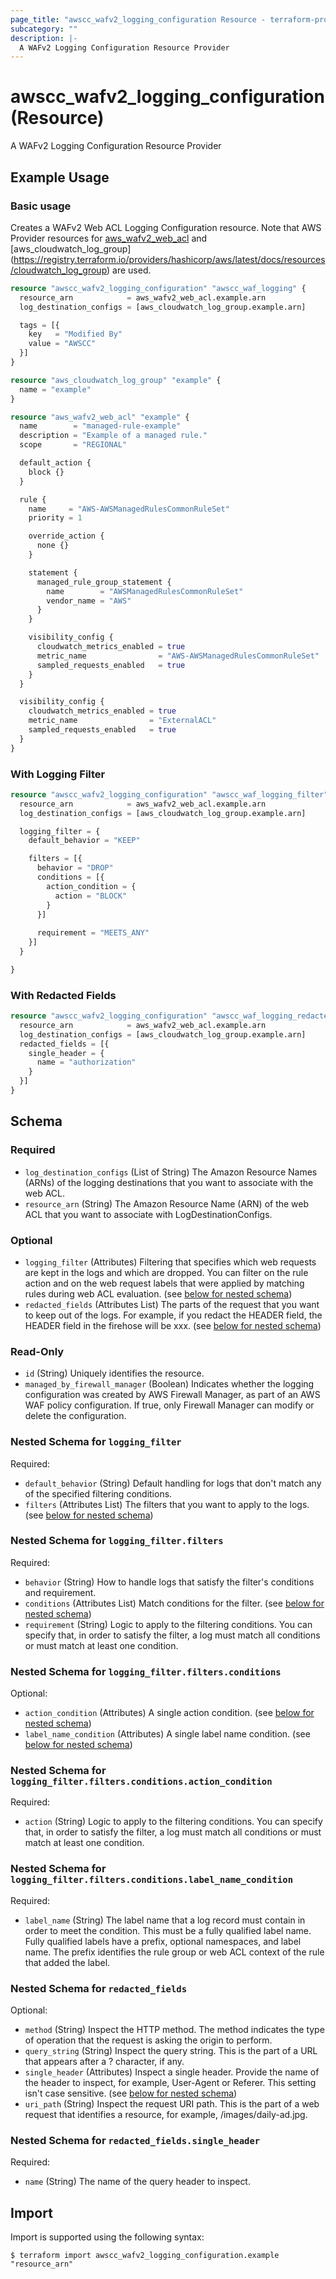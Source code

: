 ```yaml
---
page_title: "awscc_wafv2_logging_configuration Resource - terraform-provider-awscc"
subcategory: ""
description: |-
  A WAFv2 Logging Configuration Resource Provider
---
```


# awscc_wafv2_logging_configuration (Resource)

A WAFv2 Logging Configuration Resource Provider

## Example Usage

### Basic usage

Creates a WAFv2 Web ACL Logging Configuration resource. Note that AWS Provider resources for [aws_wafv2_web_acl](https://registry.terraform.io/providers/hashicorp/aws/latest/docs/resources/wafv2_web_acl) and [aws_cloudwatch_log_group] (https://registry.terraform.io/providers/hashicorp/aws/latest/docs/resources/cloudwatch_log_group) are used.

```terraform
resource "awscc_wafv2_logging_configuration" "awscc_waf_logging" {
  resource_arn            = aws_wafv2_web_acl.example.arn
  log_destination_configs = [aws_cloudwatch_log_group.example.arn]

  tags = [{
    key   = "Modified By"
    value = "AWSCC"
  }]
}

resource "aws_cloudwatch_log_group" "example" {
  name = "example"
}

resource "aws_wafv2_web_acl" "example" {
  name        = "managed-rule-example"
  description = "Example of a managed rule."
  scope       = "REGIONAL"

  default_action {
    block {}
  }

  rule {
    name     = "AWS-AWSManagedRulesCommonRuleSet"
    priority = 1

    override_action {
      none {}
    }

    statement {
      managed_rule_group_statement {
        name        = "AWSManagedRulesCommonRuleSet"
        vendor_name = "AWS"
      }
    }

    visibility_config {
      cloudwatch_metrics_enabled = true
      metric_name                = "AWS-AWSManagedRulesCommonRuleSet"
      sampled_requests_enabled   = true
    }
  }

  visibility_config {
    cloudwatch_metrics_enabled = true
    metric_name                = "ExternalACL"
    sampled_requests_enabled   = true
  }
}
```

### With Logging Filter 

```terraform
resource "awscc_wafv2_logging_configuration" "awscc_waf_logging_filter" {
  resource_arn            = aws_wafv2_web_acl.example.arn
  log_destination_configs = [aws_cloudwatch_log_group.example.arn]

  logging_filter = {
    default_behavior = "KEEP"

    filters = [{
      behavior = "DROP"
      conditions = [{
        action_condition = {
          action = "BLOCK"
        }
      }]
      
      requirement = "MEETS_ANY"
    }]
  }

}
```

### With Redacted Fields 

```terraform
resource "awscc_wafv2_logging_configuration" "awscc_waf_logging_redacted_fields" {
  resource_arn            = aws_wafv2_web_acl.example.arn
  log_destination_configs = [aws_cloudwatch_log_group.example.arn]
  redacted_fields = [{
    single_header = {
      name = "authorization"
    }
  }]
}
```

<!-- schema generated by tfplugindocs -->
## Schema

### Required

- `log_destination_configs` (List of String) The Amazon Resource Names (ARNs) of the logging destinations that you want to associate with the web ACL.
- `resource_arn` (String) The Amazon Resource Name (ARN) of the web ACL that you want to associate with LogDestinationConfigs.

### Optional

- `logging_filter` (Attributes) Filtering that specifies which web requests are kept in the logs and which are dropped. You can filter on the rule action and on the web request labels that were applied by matching rules during web ACL evaluation. (see [below for nested schema](#nestedatt--logging_filter))
- `redacted_fields` (Attributes List) The parts of the request that you want to keep out of the logs. For example, if you redact the HEADER field, the HEADER field in the firehose will be xxx. (see [below for nested schema](#nestedatt--redacted_fields))

### Read-Only

- `id` (String) Uniquely identifies the resource.
- `managed_by_firewall_manager` (Boolean) Indicates whether the logging configuration was created by AWS Firewall Manager, as part of an AWS WAF policy configuration. If true, only Firewall Manager can modify or delete the configuration.

<a id="nestedatt--logging_filter"></a>
### Nested Schema for `logging_filter`

Required:

- `default_behavior` (String) Default handling for logs that don't match any of the specified filtering conditions.
- `filters` (Attributes List) The filters that you want to apply to the logs. (see [below for nested schema](#nestedatt--logging_filter--filters))

<a id="nestedatt--logging_filter--filters"></a>
### Nested Schema for `logging_filter.filters`

Required:

- `behavior` (String) How to handle logs that satisfy the filter's conditions and requirement.
- `conditions` (Attributes List) Match conditions for the filter. (see [below for nested schema](#nestedatt--logging_filter--filters--conditions))
- `requirement` (String) Logic to apply to the filtering conditions. You can specify that, in order to satisfy the filter, a log must match all conditions or must match at least one condition.

<a id="nestedatt--logging_filter--filters--conditions"></a>
### Nested Schema for `logging_filter.filters.conditions`

Optional:

- `action_condition` (Attributes) A single action condition. (see [below for nested schema](#nestedatt--logging_filter--filters--conditions--action_condition))
- `label_name_condition` (Attributes) A single label name condition. (see [below for nested schema](#nestedatt--logging_filter--filters--conditions--label_name_condition))

<a id="nestedatt--logging_filter--filters--conditions--action_condition"></a>
### Nested Schema for `logging_filter.filters.conditions.action_condition`

Required:

- `action` (String) Logic to apply to the filtering conditions. You can specify that, in order to satisfy the filter, a log must match all conditions or must match at least one condition.


<a id="nestedatt--logging_filter--filters--conditions--label_name_condition"></a>
### Nested Schema for `logging_filter.filters.conditions.label_name_condition`

Required:

- `label_name` (String) The label name that a log record must contain in order to meet the condition. This must be a fully qualified label name. Fully qualified labels have a prefix, optional namespaces, and label name. The prefix identifies the rule group or web ACL context of the rule that added the label.





<a id="nestedatt--redacted_fields"></a>
### Nested Schema for `redacted_fields`

Optional:

- `method` (String) Inspect the HTTP method. The method indicates the type of operation that the request is asking the origin to perform.
- `query_string` (String) Inspect the query string. This is the part of a URL that appears after a ? character, if any.
- `single_header` (Attributes) Inspect a single header. Provide the name of the header to inspect, for example, User-Agent or Referer. This setting isn't case sensitive. (see [below for nested schema](#nestedatt--redacted_fields--single_header))
- `uri_path` (String) Inspect the request URI path. This is the part of a web request that identifies a resource, for example, /images/daily-ad.jpg.

<a id="nestedatt--redacted_fields--single_header"></a>
### Nested Schema for `redacted_fields.single_header`

Required:

- `name` (String) The name of the query header to inspect.

## Import

Import is supported using the following syntax:

```shell
$ terraform import awscc_wafv2_logging_configuration.example "resource_arn"
```